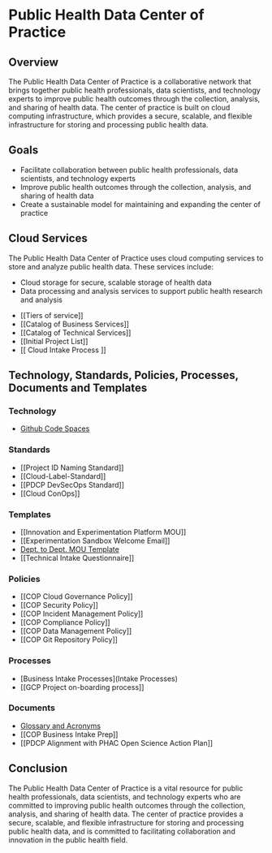 # Public Health Data Center of Practice

## Overview
The Public Health Data Center of Practice is a collaborative network that brings together public health professionals, data scientists, and technology experts to improve public health outcomes through the collection, analysis, and sharing of health data. The center of practice is built on cloud computing infrastructure, which provides a secure, scalable, and flexible infrastructure for storing and processing public health data.

## Goals
- Facilitate collaboration between public health professionals, data scientists, and technology experts
- Improve public health outcomes through the collection, analysis, and sharing of health data
- Create a sustainable model for maintaining and expanding the center of practice

## Cloud Services
The Public Health Data Center of Practice uses cloud computing services to store and analyze public health data. These services include:
- Cloud storage for secure, scalable storage of health data
- Data processing and analysis services to support public health research and analysis

* [[Tiers of service]]
* [[Catalog of Business Services]]
* [[Catalog of Technical Services]]
* [[Initial Project List]]
* [[ Cloud Intake Process ]]

## Technology, Standards, Policies, Processes, Documents and Templates
### Technology 
* [Github Code Spaces ](How-to-use-GitHub-Codespaces)

### Standards
* [[Project ID Naming Standard]]
* [[Cloud-Label-Standard]]
* [[PDCP DevSecOps Standard]]
* [[Cloud ConOps]]

### Templates 

* [[Innovation and Experimentation Platform MOU]]
* [[Experimentation Sandbox Welcome Email]]
* [Dept. to Dept. MOU Template](Department-to-Department-MOU-Template)
* [[Technical Intake Questionnaire]]

### Policies
* [[COP Cloud Governance Policy]]
* [[COP Security Policy]]
* [[COP Incident Management Policy]]
* [[COP Compliance Policy]]
* [[COP Data Management Policy]]
* [[COP Git Repository Policy]]

### Processes
* [Business Intake Processes](Intake Processes)
* [[GCP Project on-boarding process]]

### Documents 

* [Glossary and Acronyms](Glossary-and-Acronyms)
* [[COP Business Intake Prep]]
* [[PDCP Alignment with PHAC Open Science Action Plan]]


## Conclusion
The Public Health Data Center of Practice is a vital resource for public health professionals, data scientists, and technology experts who are committed to improving public health outcomes through the collection, analysis, and sharing of health data. The center of practice provides a secure, scalable, and flexible infrastructure for storing and processing public health data, and is committed to facilitating collaboration and innovation in the public health field.
